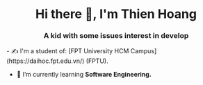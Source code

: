 <h1 align="center">Hi there 👋, I'm Thien Hoang</h1>
<p align="center">
  <h3 align="center">A kid with some issues interest in develop</h3>
</p>
- ✍ I'm a student of: [FPT University HCM Campus](https://daihoc.fpt.edu.vn/) (FPTU).

- 🌱 I’m currently learning **Software Engineering.**

<br />
